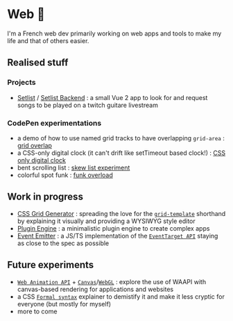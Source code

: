 # Web 🥔
I'm a French web dev primarily working on web apps and tools to make my life and that of others easier.

## Realised stuff
### Projects
- [Setlist](https://setlist.warths.fr/) / [Setlist Backend](https://github.com/Ragnar-Oock/setlist_v2_connexion) : a small Vue 2 app to look for and request songs to be played on a twitch guitare livestream
### CodePen experimentations
- a demo of how to use named grid tracks to have overlapping `grid-area` : [grid overlap](https://codepen.io/ragnar_ock/pen/YzbqOmK)
- a CSS-only digital clock (it can't drift like setTimeout based clock!) : [CSS only digital clock](https://codepen.io/ragnar_ock/pen/YzLOYNG)
- bent scrolling list : [skew list experiment](https://codepen.io/ragnar_ock/pen/eYzpLWp)
- colorful spot funk : [funk overload](https://codepen.io/ragnar_ock/pen/MWyqZeQ)

## Work in progress
- [CSS Grid Generator](https://github.com/Ragnar-Oock/css-grid-generator) : spreading the love for the [`grid-template`](https://developer.mozilla.org/en-US/docs/Web/CSS/grid-template) shorthand by explaining it visually and providing a WYSIWYG style editor
- [Plugin Engine](https://github.com/Ragnar-Oock/plugin-engine) : a minimalistic plugin engine to create complex apps
- [Event Emitter](https://github.com/Ragnar-Oock/event-emitter) : a JS/TS implementation of the [`EventTarget API`](https://developer.mozilla.org/en-US/docs/Web/API/EventTarget) staying as close to the spec as possible

## Future experiments
- [`Web Animation API`](https://developer.mozilla.org/en-US/docs/Web/API/Web_Animations_API) + [`Canvas`](https://developer.mozilla.org/en-US/docs/Web/API/Canvas_API)/[`WebGL`](https://developer.mozilla.org/en-US/docs/Web/API/WebGL_API) : explore the use of WAAPI with canvas-based rendering for applications and websites
- a CSS [`Formal syntax`](https://developer.mozilla.org/en-US/docs/Web/CSS/Value_definition_syntax) explainer to demistify it and make it less cryptic for everyone (but mostly for myself)
- more to come
